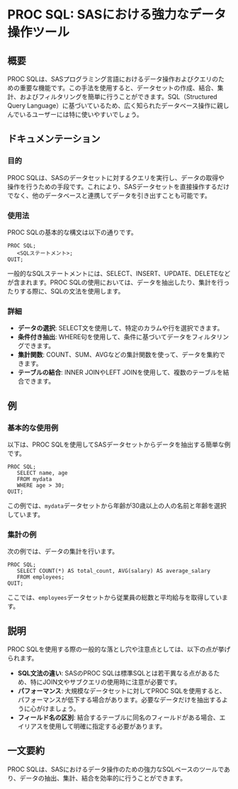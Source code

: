 <!--
Meta Description: # PROC SQL: SASにおける強力なデータ操作ツール ## 概要 PROC SQLは、SASプログラミング言語におけるデータ操作およびクエリのための重要な機能です。この手法を使用すると、データセットの作成、結合、集計、およびフィルタリングを簡単に行うことができます。SQL（Structure...
Meta Keywords: proc, sql, sqlは, sas, quit
-->

# PROC SQL: SASにおける強力なデータ操作ツール

## 概要
PROC SQLは、SASプログラミング言語におけるデータ操作およびクエリのための重要な機能です。この手法を使用すると、データセットの作成、結合、集計、およびフィルタリングを簡単に行うことができます。SQL（Structured Query Language）に基づいているため、広く知られたデータベース操作に親しんでいるユーザーには特に使いやすいでしょう。

## ドキュメンテーション
### 目的
PROC SQLは、SASのデータセットに対するクエリを実行し、データの取得や操作を行うための手段です。これにより、SASデータセットを直接操作するだけでなく、他のデータベースと連携してデータを引き出すことも可能です。

### 使用法
PROC SQLの基本的な構文は以下の通りです。

```sas
PROC SQL;
   <SQLステートメント>;
QUIT;
```

一般的なSQLステートメントには、SELECT、INSERT、UPDATE、DELETEなどが含まれます。PROC SQLの使用においては、データを抽出したり、集計を行ったりする際に、SQLの文法を使用します。

### 詳細
- **データの選択**: SELECT文を使用して、特定のカラムや行を選択できます。
- **条件付き抽出**: WHERE句を使用して、条件に基づいてデータをフィルタリングできます。
- **集計関数**: COUNT、SUM、AVGなどの集計関数を使って、データを集約できます。
- **テーブルの結合**: INNER JOINやLEFT JOINを使用して、複数のテーブルを結合できます。

## 例
### 基本的な使用例
以下は、PROC SQLを使用してSASデータセットからデータを抽出する簡単な例です。

```sas
PROC SQL;
   SELECT name, age
   FROM mydata
   WHERE age > 30;
QUIT;
```

この例では、`mydata`データセットから年齢が30歳以上の人の名前と年齢を選択しています。

### 集計の例
次の例では、データの集計を行います。

```sas
PROC SQL;
   SELECT COUNT(*) AS total_count, AVG(salary) AS average_salary
   FROM employees;
QUIT;
```

ここでは、`employees`データセットから従業員の総数と平均給与を取得しています。

## 説明
PROC SQLを使用する際の一般的な落とし穴や注意点としては、以下の点が挙げられます。

- **SQL文法の違い**: SASのPROC SQLは標準SQLとは若干異なる点があるため、特にJOIN文やサブクエリの使用時に注意が必要です。
- **パフォーマンス**: 大規模なデータセットに対してPROC SQLを使用すると、パフォーマンスが低下する場合があります。必要なデータだけを抽出するように心がけましょう。
- **フィールド名の区別**: 結合するテーブルに同名のフィールドがある場合、エイリアスを使用して明確に指定する必要があります。

## 一文要約
PROC SQLは、SASにおけるデータ操作のための強力なSQLベースのツールであり、データの抽出、集計、結合を効率的に行うことができます。